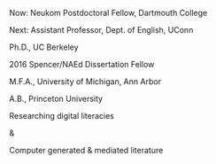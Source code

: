 Now: Neukom Postdoctoral Fellow, Dartmouth College  
  
Next: Assistant Professor, Dept. of English, UConn  
  
Ph.D., UC Berkeley
  
2016 Spencer/NAEd Dissertation Fellow  
  
M.F.A., University of Michigan, Ann Arbor  
  
A.B., Princeton University  
  
  
  
Researching digital literacies  
  
&
  
Computer generated & mediated literature  

